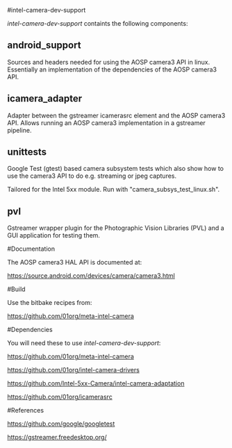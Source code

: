 #intel-camera-dev-support

_intel-camera-dev-support_ containts the following components:

##  android_support

Sources and headers needed for using the AOSP camera3 API in linux. Essentially
an implementation of the dependencies of the AOSP camera3 API.

##  icamera_adapter

Adapter between the gstreamer icamerasrc element and the AOSP camera3 API.
Allows running an AOSP camera3 implementation in a gstreamer pipeline.

##  unittests

Google Test (gtest) based camera subsystem tests which also show how to use the
camera3 API to do e.g. streaming or jpeg captures.

Tailored for the Intel 5xx module. Run with "camera\_subsys\_test_linux.sh".

##  pvl

Gstreamer wrapper plugin for the Photographic Vision Libraries (PVL) and a GUI
application for testing them.

#Documentation

The AOSP camera3 HAL API is documented at:

https://source.android.com/devices/camera/camera3.html

#Build

Use the bitbake recipes from:

https://github.com/01org/meta-intel-camera

#Dependencies

You will need these to use _intel-camera-dev-support_:

https://github.com/01org/meta-intel-camera

https://github.com/01org/intel-camera-drivers

https://github.com/Intel-5xx-Camera/intel-camera-adaptation

https://github.com/01org/icamerasrc

#References

https://github.com/google/googletest

https://gstreamer.freedesktop.org/

